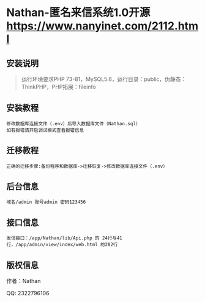 Nathan-匿名来信系统1.0开源 https://www.nanyinet.com/2112.html
===============
## 安装说明
> 运行环境要求PHP 73-81，MySQL5.6，运行目录：public，伪静态：ThinkPHP，PHP拓展：fileinfo

## 安装教程

~~~
修改数据库连接文件（.env）后导入数据库文件（Nathan.sql）
如有报错请开启调试模式查看报错信息
~~~

## 迁移教程
~~~
正确的迁移步骤:备份程序和数据库->迁移恢复->修改数据库连接文件（.env）
~~~

## 后台信息
~~~
域名/admin 账号admin 密码123456
~~~

## 接口信息
~~~
发信接口：/app/Nathan/lib/Api.php 的 24行与41行，/app/admin/view/index/web.html 的282行
~~~

## 版权信息

作者：Nathan

QQ: 2322796106
